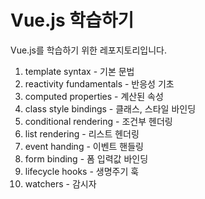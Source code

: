 # Vue.js 학습하기

Vue.js를 학습하기 위한 레포지토리입니다.

1. template syntax - 기본 문법
2. reactivity fundamentals - 반응성 기초
3. computed properties - 계산된 속성
4. class style bindings - 클래스, 스타일 바인딩
5. conditional rendering - 조건부 헨더링
6. list rendering - 리스트 헨더링
7. event handing - 이벤트 핸들링
8. form binding - 폼 입력값 바인딩
9. lifecycle hooks - 생명주기 훅
10. watchers - 감시자

